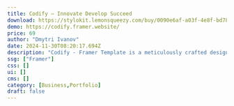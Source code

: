 ```yaml
---
title: Codify — Innovate Develop Succeed
download: https://stylokit.lemonsqueezy.com/buy/0090e6af-a03f-4e8f-bd78-af1caadb3d69
demo: https://codify.framer.website/
price: 69
author: "Dmytri Ivanov"
date: 2024-11-30T08:20:17.694Z
description: "Codify - Framer Template is a meticulously crafted design solution, tailored for agencies seeking a seamless and dynamic online presence."
ssg: ["Framer"]
css: []
ui: []
cms: []
category: [Business,Portfolio]
draft: false
---
```

